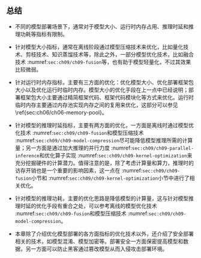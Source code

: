 ## 总结

- 不同的模型部署场景下，通常对于模型大小、运行时内存占用、推理时延和推理功耗等指标有限制。

- 针对模型大小指标，通常在离线阶段通过模型压缩技术来优化，比如量化技术、剪枝技术、知识蒸馏技术等，除此之外，一部分模型优化技术，比如融合技术 :numref:`sec:ch09/ch09-fusion`等，也有助于模型轻量化，不过其效果比较微弱。

- 针对运行时内存指标，主要有三方面的优化：优化模型大小、优化部署框架包大小以及优化运行时临时内存。模型大小的优化手段在上一点中已经说明；部署框架包大小主要通过精简框架代码、框架代码模块化等方式来优化。运行时临时内存主要通过内存池实现内存之间的复用来优化，这部分可以参见\ref{sec:ch06/ch06-memory-pool}。

- 针对模型的推理时延指标，主要有两方面的优化，一方面是离线时通过模型优化技术 :numref:`sec:ch09/ch09-fusion`和模型压缩技术 :numref:`sec:ch09/ch09-model-compression`尽可能降低模型推理所需的计算量；另一方面是通过加大推理的并行力度 :numref:`sec:ch09/ch09-parallel-inference`和优化算子实现 :numref:`sec:ch09/ch09-kernel-optimization`来充分挖掘硬件的计算潜力。值得注意的是，除了考虑计算量和算力，推理时的访存开销也是一个重要的影响因素，这一点在 :numref:`sec:ch09/ch09-fusion`小节和 :numref:`sec:ch09/ch09-kernel-optimization`小节中进行了相关优化。
  
- 针对模型的推理功耗，主要的优化思路是降低模型的计算量，这与针对模型推理时延的优化手段有重合之处，可以参考离线的模型优化技术 :numref:`sec:ch09/ch09-fusion`和模型压缩技术 :numref:`sec:ch09/ch09-model-compression`。
  
- 本章除了介绍优化模型部署的各方面指标的优化技术以外，还介绍了安全部署相关的技术，如模型混淆、模型加密等。部署安全一方面保密提高模型和数据，另一方面可以防止黑客通过篡改模型从而入侵攻击部署环境。
